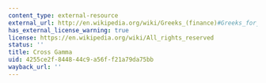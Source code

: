 ```yaml
---
content_type: external-resource
external_url: http://en.wikipedia.org/wiki/Greeks_(finance)#Greeks_for_multi-asset_options
has_external_license_warning: true
license: https://en.wikipedia.org/wiki/All_rights_reserved
status: ''
title: Cross Gamma
uid: 4255ce2f-8448-44c9-a56f-f21a79da75bb
wayback_url: ''
---
```

